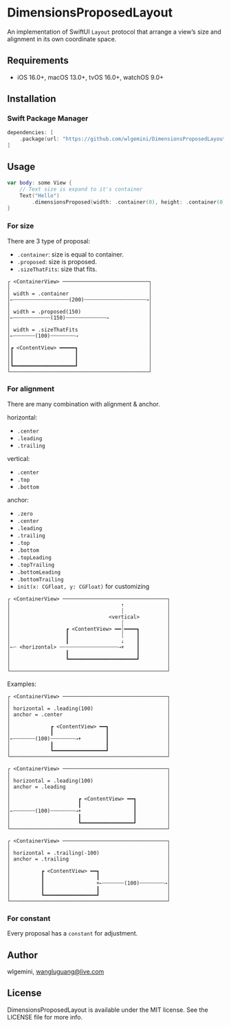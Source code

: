 # DimensionsProposedLayout

An implementation of SwiftUI `Layout` protocol that arrange a view’s size and alignment in its own coordinate space.

## Requirements

- iOS 16.0+, macOS 13.0+, tvOS 16.0+, watchOS 9.0+

## Installation
### Swift Package Manager

```swift
dependencies: [
    .package(url: "https://github.com/wlgemini/DimensionsProposedLayout.git", .upToNextMajor(from: "1.0.0"))
]
```

## Usage

```swift
var body: some View {
    // Text size is expand to it's container
    Text("Hello")
        .dimensionsProposed(width: .container(0), height: .container(0))
}
```

### For size

There are 3 type of proposal: 

- `.container`: size is equal to container.
- `.proposed`: size is proposed.
- `.sizeThatFits`: size that fits.

```graph
┌ <ContainerView> ────────────────────────────┐
│                                             │
│ width = .container                          │
│⇠┄┄┄┄┄┄┄┄┄┄┄┄┄┄┄┄┄┄(200)┄┄┄┄┄┄┄┄┄┄┄┄┄┄┄┄┄┄┄┄⇢│
│                                             │
│ width = .proposed(150)                      │
│⇠┄┄┄┄┄┄┄┄┄┄┄┄(150)┄┄┄┄┄┄┄┄┄┄┄┄┄⇢             │
│                                             │
│ width = .sizeThatFits                       │
│⇠┄┄┄┄┄┄┄(100)┄┄┄┄┄┄┄┄⇢                       │
│                                             │
│┏ <ContentView> ━━━━━┓                       │
│┃                    ┃                       │
│┃                    ┃                       │
│┗━━━━━━━━━━━━━━━━━━━━┛                       │
└─────────────────────────────────────────────┘
```

### For alignment

There are many combination with alignment & anchor.

horizontal:

- `.center`
- `.leading`
- `.trailing`

vertical:

- `.center`
- `.top`
- `.bottom`

anchor:

- `.zero`
- `.center`
- `.leading`
- `.trailing`
- `.top`
- `.bottom`
- `.topLeading`
- `.topTrailing`
- `.bottomLeading`
- `.bottomTrailing`
- `init(x: CGFloat, y: CGFloat)` for customizing

```graph
┌ <ContainerView> ──────────────────────────────────┐
│                                    ⇡              │
│                                    ┆              │
│                                <vertical>         │
│                                    ┆              │
│                  ┏ <ContentView> ━━┆━━━━┓         │
│                  ┃                 ┆    ┃         │
│                  ┃                 ⇣    ┃         │
│⇠┄ <horizontal> ┄┄┄┄┄┄┄┄┄┄┄┄┄┄┄┄┄┄┄⇢+    ┃         │
│                  ┃                      ┃         │
│                  ┗━━━━━━━━━━━━━━━━━━━━━━┛         │
│                                                   │
└───────────────────────────────────────────────────┘
```

Examples:

```graph
┌ <ContainerView> ──────────────────────────────────┐
│                                                   │
│ horizontal = .leading(100)                        │
│ anchor = .center                                  │
│                                                   │
│             ┏ <ContentView> ━━┓                   │
│             ┃                 ┃                   │
│⇠┄┄┄┄┄┄┄(100)┄┄┄┄┄┄┄┄⇢+        ┃                   │
│             ┃                 ┃                   │
│             ┗━━━━━━━━━━━━━━━━━┛                   │
└───────────────────────────────────────────────────┘

┌ <ContainerView> ──────────────────────────────────┐
│                                                   │
│ horizontal = .leading(100)                        │
│ anchor = .leading                                 │
│                                                   │
│                      ┏ <ContentView> ━━┓          │
│                      ┃                 ┃          │
│⇠┄┄┄┄┄┄┄(100)┄┄┄┄┄┄┄┄⇢+                 ┃          │
│                      ┃                 ┃          │
│                      ┗━━━━━━━━━━━━━━━━━┛          │
└───────────────────────────────────────────────────┘

┌ <ContainerView> ──────────────────────────────────┐
│                                                   │
│ horizontal = .trailing(-100)                      │
│ anchor = .trailing                                │
│                                                   │
│          ┏ <ContentView> ━━┓                      │
│          ┃                 ┃                      │
│          ┃                 +⇠┄┄┄┄┄┄┄(100)┄┄┄┄┄┄┄┄⇢│
│          ┃                 ┃                      │
│          ┗━━━━━━━━━━━━━━━━━┛                      │
└───────────────────────────────────────────────────┘
```

### For constant

Every proposal has a `constant` for adjustment.

## Author

wlgemini, wangluguang@live.com

## License

DimensionsProposedLayout is available under the MIT license. See the LICENSE file for more info.
